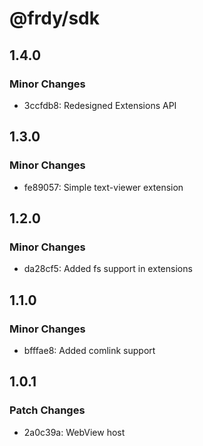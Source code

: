 # @frdy/sdk

## 1.4.0

### Minor Changes

- 3ccfdb8: Redesigned Extensions API

## 1.3.0

### Minor Changes

- fe89057: Simple text-viewer extension

## 1.2.0

### Minor Changes

- da28cf5: Added fs support in extensions

## 1.1.0

### Minor Changes

- bfffae8: Added comlink support

## 1.0.1

### Patch Changes

- 2a0c39a: WebView host
